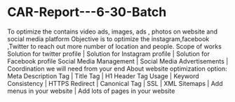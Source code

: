 # CAR-Report---6-30-Batch
To optimize the contains video ads, images, ads , photos on website and social media platform Objective is to optimize the instagram,facebook ,Twitter to reach out more number of location and people. Scope of works Solution for twitter profile | Solution for Instagram profile | Solution for Facebook profile Social Media Management | Social Media Advertisements | Coordination we will need from your end About website optimization option: Meta Description Tag | Title Tag | H1 Header Tag Usage | Keyword Consistency | HTTPS Redirect | Canonical Tag | SSL | XML Sitemaps | Add menus in your website | Add lots of pages in your website
